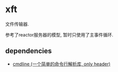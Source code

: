 # xft

文件传输器.

参考了reactor服务器的模型, 暂时只使用了主事件循环.

## dependencies

- [cmdline (一个简单的命令行解析库, only header)](https://github.com/tanakh/cmdline)